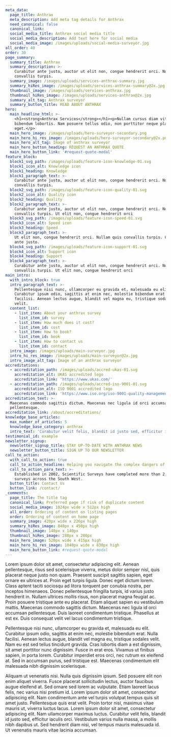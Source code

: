 ```yaml
---
meta_data:
  page_title: Anthrax
  meta_description: Add meta tag details for Anthrax
  need_canonical: false
  canonical_link:
  social_media_title: Anthrax social media title
  social_media_description: Add text here for social media
  social_media_image: /images/uploads/social-media-surveyor.jpg
all_order: 40
order: 30
page_summary:
  summary_title: Anthrax
  summary_description: >-
    Curabitur ante justo, auctor ut elit non, congue hendrerit orci. Nullam quis
    convallis turpis.
  summary_image: /images/uploads/services-anthrax-summary.jpg
  summary_hiRes_image: /images/uploads/services-anthrax-summary@2x.jpg
  thumbnail_image: /images/uploads/services-anthrax.jpg
  thumbnail_hiRes_image: /images/uploads/services-anthrax@2x.jpg
  summary_alt_tag: Anthrax surveyor
  summary_button_title: READ ABOUT ANTHRAX
hero:
  main_headline_html: >-
    <h1><strong>Anthrax Services</strong></h1><p>Nullam cursus diam vitae massa
    bibendum lobortis. Nam posuere tellus odio, non porttitor neque placerat
    eget.</p>
  main_hero_image: /images/uploads/hero-surveyor-secondary.png
  main_hero_hi_res_image: /images/uploads/hero-surveyor-secondary@2x.png
  main_hero_alt_tag: Image of anthrax surveyor
  main_hero_button_heading: REQUEST AN ANTHRAX QUOTE
  main_hero_button_link: '#request-quote-modal'
feature_block:
  block1_svg_path: /images/uploads/feature-icon-knowledge-01.svg
  block1_icon_alt: Knowledge icon
  block1_heading: Knowledge
  block1_paragraph_text: >-
    Curabitur ante justo, auctor ut elit non, congue hendrerit orci. Nullam quis
    convallis turpis.
  block2_svg_path: /images/uploads/feature-icon-quality-01.svg
  block2_icon_alt: Quality icon
  block2_heading: Quality
  block2_paragraph_text: >-
    Curabitur ante justo, auctor ut elit non, congue hendrerit orci. Nullam quis
    convallis turpis. Ut elit non, congue hendrerit orci
  block3_svg_path: /images/uploads/feature-icon-speed-01.svg
  block3_icon_alt: Speed icon
  block3_heading: Speed
  block3_paragraph_text: >-
    Ut elit non, congue hendrerit orci. Nullam quis convallis turpis. Curabitur
    ante justo.
  block4_svg_path: /images/uploads/feature-icon-support-01.svg
  block4_icon_alt: Support icon
  block4_heading: Support
  block4_paragraph_text: >-
    Curabitur ante justo, auctor ut elit non, congue hendrerit orci. Nullam quis
    convallis turpis. Ut elit non, congue hendrerit orci
main_intro:
  with_intro_block: true
  intro_paragraph_text: >-
    Pellentesque nisi nunc, ullamcorper eu gravida et, malesuada eu elit.
    Curabitur ipsum odio, sagittis at enim nec, molestie bibendum erat. Nulla
    facilisi. Aenean lectus augue, blandit vel magna eu, tristique sodales
    velit.
  content_list:
    - list_item: About your anthrax survey
      list_item_id: survey
    - list_item: How much does it cost?
      list_item_id: cost
    - list_item: How to book?
      list_item_id: book
    - list_item: How to contact us
      list_item_id: contact
  intro_image: /images/uploads/main-surveyor.jpg
  intro_hi_res_image: /images/uploads/main-surveyor@2x.jpg
  intro_image_alt_tag: Image of an anthrax surveyor
accreditations:
  - accreditation_path: /images/uploads/accred-ukas-01.svg
    accreditation_alt: UKAS accredited logo
    accreditation_link: 'https://www.ukas.com/'
  - accreditation_path: /images/uploads/accred-iso-9001-01.svg
    accreditation_alt: ISO 9001 accredited logo
    accreditation_link: 'https://www.iso.org/iso-9001-quality-management.html'
accreditation_text: >-
  Maecenas commodo sagittis dictum. Maecenas nec ligula id orci accumsan
  pellentesque.
accreditation_link: /about/accreditations/
knowledge_base_articles:
  max_number_of_articles: 5
  knowledge_base_category: anthrax
  intro_text: 'Curabitur velit felis, blandit id justo sed, efficitur iaculis orci.'
testimonial_id: example
newsletter_signup:
  newsletter_signup_title: STAY UP-TO-DATE WITH ANTHRAX NEWS
  newsletter_button_title: SIGN UP TO OUR NEWSLETTER
call_to_action:
  with_call_to_action: true
  call_to_action_headline: Helping you navigate the complex dangers of anthrax
  call_to_action_para_text: >-
    Established in 2002, Scientific Surveys have completed more than 2,500
    surveys across the South West.
  button_title: Contact Us
  button_link: /contact/
_comments:
  page_title: The title tag
  canonical_link: Preferred page if risk of duplicate content
  social_media_image: 1024px wide x 512px high
  all_order: Ordering of content on listing pages
  order: Ordering of content on home page
  summary_image: 420px wide x 226px high
  summary_hiRes_image: 840px x 450px high
  thumbnail_image: 140px x 140px
  thumbnail_hiRes_image: 280px x 280px
  main_hero_image: 520px wide x 415px high
  main_hero_hi_res_image: 1040px wide x 830px high
  main_hero_button_link: #request-quote-modal
---
```


Lorem ipsum dolor sit amet, consectetur adipiscing elit. Aenean pellentesque, risus sed scelerisque viverra, metus dolor semper nisl, quis placerat neque justo non quam. Praesent suscipit sagittis sapien, eget ornare ex ultrices at. Proin eget turpis ligula. Donec eget dictum lorem. Class aptent taciti sociosqu ad litora torquent per conubia nostra, per inceptos himenaeos. Donec pellentesque fringilla turpis, id varius justo hendrerit in. Nullam ultrices mollis risus, non placerat magna feugiat ac. Proin posuere tristique ante eu placerat. Etiam aliquet sapien eu vestibulum mattis. Maecenas commodo sagittis dictum. Maecenas nec ligula id orci accumsan pellentesque. Duis laoreet condimentum tristique. Phasellus at est ex. Duis consequat velit vel lacus condimentum tristique.

Pellentesque nisi nunc, ullamcorper eu gravida et, malesuada eu elit. Curabitur ipsum odio, sagittis at enim nec, molestie bibendum erat. Nulla facilisi. Aenean lectus augue, blandit vel magna eu, tristique sodales velit. Nam eu est sed tellus tincidunt gravida. Cras lobortis diam a est dignissim, sit amet porttitor nunc dignissim. Fusce in erat eros. Vivamus ut finibus sapien, in porta lorem. Curabitur imperdiet eros orci, nec rutrum ex eleifend at. Sed in accumsan purus, sed tristique est. Maecenas condimentum elit malesuada nibh dignissim scelerisque.

Aliquam ut venenatis nisi. Nulla quis dignissim ipsum. Sed posuere elit non enim aliquet viverra. Fusce placerat sollicitudin lectus, auctor faucibus augue eleifend at. Sed ornare sed lorem ac vulputate. Etiam laoreet lacus felis, nec varius nisi pretium id. Lorem ipsum dolor sit amet, consectetur adipiscing elit. Nam condimentum ante vel turpis volutpat tempus quis sit amet justo. Pellentesque quis erat velit. Proin tortor nisi, maximus vitae mauris ut, viverra luctus lacus. Lorem ipsum dolor sit amet, consectetur adipiscing elit. Nam ullamcorper maximus luctus. Curabitur velit felis, blandit id justo sed, efficitur iaculis orci. Vestibulum varius nulla massa, a mollis nibh dapibus ut. Sed hendrerit diam nisi, vel tempus mauris malesuada id. Ut venenatis mauris vitae lacinia accumsan.
